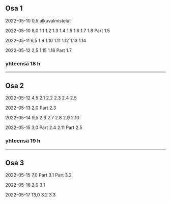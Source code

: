 ## Osa 1
2022-05-10  0,5 alkuvalmistelut

2022-05-10  8,0 1.1 1.2 1.3 1.4 1.5 1.6 1.7 1.8 Part 1.5

2022-05-11  6,5 1.9 1.10 1.11 1.12 1.13 1.14

2022-05-12  2,5 1.15 1.16 Part 1.7

### yhteensä 18 h

---

## Osa 2
2022-05-12  4,5 2.1 2.2 2.3 2.4 2.5

2022-05-13  2,0 Part 2.3

2022-05-14  9,5 2.6 2.7 2.8 2.9 2.10 

2022-05-15  3,0 Part 2.4 2.11 Part 2.5

### yhteensä 19 h

---

## Osa 3

2022-05-15  7,0 Part 3.1 Part 3.2

2022-05-16  2,0 3.1

2022-05-17  13,0 3.2 3.3
